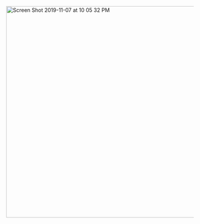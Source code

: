 <img width="568" alt="Screen Shot 2019-11-07 at 10 05 32 PM" src="https://user-images.githubusercontent.com/55218814/68446840-eb7b8e80-01ab-11ea-80a9-081aa0955a8b.png">
